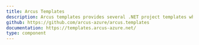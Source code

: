```yaml
---
title: Arcus Templates
description: Arcus templates provides several .NET project templates which already includes all the best practices and boilerplate code to kickstart your project. We provide several types of templates to accommodate the most popular types of projects.
github: https://github.com/arcus-azure/arcus.templates
documentation: https://templates.arcus-azure.net/
type: component
---
```

